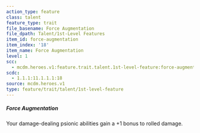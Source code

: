 ```yaml
---
action_type: feature
class: talent
feature_type: trait
file_basename: Force Augmentation
file_dpath: Talent/1st-Level Features
item_id: force-augmentation
item_index: '18'
item_name: Force Augmentation
level: 1
scc:
  - mcdm.heroes.v1:feature.trait.talent.1st-level-feature:force-augmentation
scdc:
  - 1.1.1:11.1.1.1:18
source: mcdm.heroes.v1
type: feature/trait/talent/1st-level-feature
---
```


##### Force Augmentation

Your damage-dealing psionic abilities gain a +1 bonus to rolled damage.
